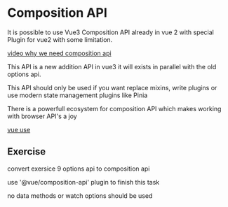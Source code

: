 # Composition API

It is possible to use Vue3 Composition API already in vue 2 with special Plugin for vue2 with some limitation.

[video why we need composition api](https://www.vuemastery.com/courses/vue-3-essentials/why-the-composition-api/)



This API is a new addition API in vue3 it will exists in parallel with the old options api.

This API should only be used if you want replace mixins, write plugins or use modern state management plugins like Pinia

There is a powerfull ecosystem for composition API which makes working with browser API's a joy

[vue use](https://vueuse.org/)

## Exercise

convert exersice 9 options api to composition api

use '@vue/composition-api' plugin to finish this task

no data methods or watch options should be used